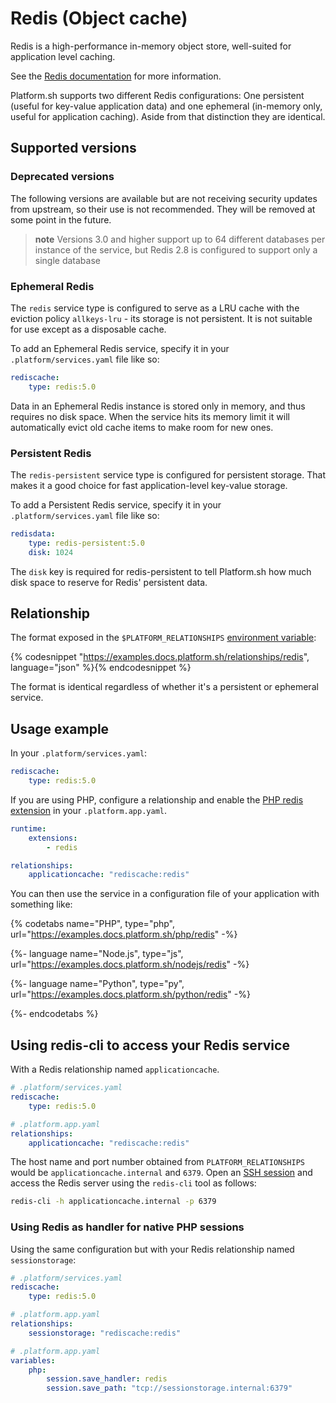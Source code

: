 # Redis (Object cache)

Redis is a high-performance in-memory object store, well-suited for application level caching.

See the [Redis documentation](https://redis.io/documentation) for more information.

Platform.sh supports two different Redis configurations: One persistent (useful for key-value application data) and one ephemeral (in-memory only, useful for application caching).  Aside from that distinction they are identical.

## Supported versions

<div id = "redisSupported"></div>

<script>
makeImagesList("services", "redis", "supported", "redisSupported");
</script>

### Deprecated versions

The following versions are available but are not receiving security updates from upstream, so their use is not recommended. They will be removed at some point in the future.

<div id = "redisDeprecated"></div>

<script>
makeImagesList("services", "redis", "deprecated", "redisDeprecated");
</script>

> **note**
> Versions 3.0 and higher support up to 64 different databases per instance of the service, but Redis 2.8 is configured to support only a single database

### Ephemeral Redis

The `redis` service type is configured to serve as a LRU cache with the eviction policy `allkeys-lru` - its storage is not persistent.  It is not suitable for use except as a disposable cache.

To add an Ephemeral Redis service, specify it in your `.platform/services.yaml` file like so:

```yaml
rediscache:
    type: redis:5.0
```

Data in an Ephemeral Redis instance is stored only in memory, and thus requires no disk space.  When the service hits its memory limit it will automatically evict old cache items to make room for new ones.

### Persistent Redis

The `redis-persistent` service type is configured for persistent storage. That makes it a good choice for fast application-level key-value storage.

To add a Persistent Redis service, specify it in your `.platform/services.yaml` file like so:

```yaml
redisdata:
    type: redis-persistent:5.0
    disk: 1024
```

The `disk` key is required for redis-persistent to tell Platform.sh how much disk space to reserve for Redis' persistent data.

## Relationship

The format exposed in the ``$PLATFORM_RELATIONSHIPS`` [environment variable](/development/variables.md#platformsh-provided-variables):

{% codesnippet "https://examples.docs.platform.sh/relationships/redis", language="json" %}{% endcodesnippet %}

The format is identical regardless of whether it's a persistent or ephemeral service.

## Usage example

In your ``.platform/services.yaml``:

```yaml
rediscache:
    type: redis:5.0
```

If you are using PHP, configure a relationship and enable the [PHP redis extension](/languages/php/extensions.md) in your `.platform.app.yaml`.

```yaml
runtime:
    extensions:
        - redis

relationships:
    applicationcache: "rediscache:redis"
```

You can then use the service in a configuration file of your application with something like:

{% codetabs name="PHP", type="php", url="https://examples.docs.platform.sh/php/redis" -%}

{%- language name="Node.js", type="js", url="https://examples.docs.platform.sh/nodejs/redis" -%}

{%- language name="Python", type="py", url="https://examples.docs.platform.sh/python/redis" -%}

{%- endcodetabs %}

## Using redis-cli to access your Redis service

With a Redis relationship named `applicationcache`.

```yaml
# .platform/services.yaml
rediscache:
    type: redis:5.0
```

```yaml
# .platform.app.yaml
relationships:
    applicationcache: "rediscache:redis"
```

The host name and port number obtained from `PLATFORM_RELATIONSHIPS` would be `applicationcache.internal` and `6379`. Open an [SSH session](/development/ssh.md) and access the Redis server using the `redis-cli` tool as follows:

```bash
redis-cli -h applicationcache.internal -p 6379
```

### Using Redis as handler for native PHP sessions

Using the same configuration but with your Redis relationship named `sessionstorage`:

```yaml
# .platform/services.yaml
rediscache:
    type: redis:5.0
```

```yaml
# .platform.app.yaml
relationships:
    sessionstorage: "rediscache:redis"
```

```yaml
# .platform.app.yaml
variables:
    php:
        session.save_handler: redis
        session.save_path: "tcp://sessionstorage.internal:6379"
```
